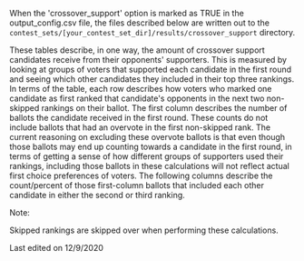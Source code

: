 When the 'crossover_support' option is marked as TRUE in the output_config.csv file, the files described below are written out to the `contest_sets/[your_contest_set_dir]/results/crossover_support` directory.

These tables describe, in one way, the amount of crossover support candidates receive from their opponents' supporters. This is measured by looking at groups of voters that supported each candidate in the first round and seeing which other candidates they included in their top three rankings. In terms of the table, each row describes how voters who marked one candidate as first ranked that candidate's opponents in the next two non-skipped rankings on their ballot. The first column describes the number of ballots the candidate received in the first round. These counts do not include ballots that had an overvote in the first non-skipped rank. The current reasoning on excluding these overvote ballots is that even though those ballots may end up counting towards a candidate in the first round, in terms of getting a sense of how different groups of supporters used their rankings, including those ballots in these calculations will not reflect actual first choice preferences of voters. The following columns describe the count/percent of those first-column ballots that included each other candidate in either the second or third ranking.

Note:

Skipped rankings are skipped over when performing these calculations.

Last edited on 12/9/2020
